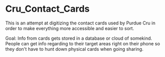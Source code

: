 # Cru_Contact_Cards
This is an attempt at digitizing the contact cards used by Purdue Cru in order to make everything more accessible and easier to sort.

Goal:
Info from cards gets stored in a database or cloud of somekind.
People can get info regarding to their target areas right on their phone so they don't have to hunt down physical cards
when going sharing.
